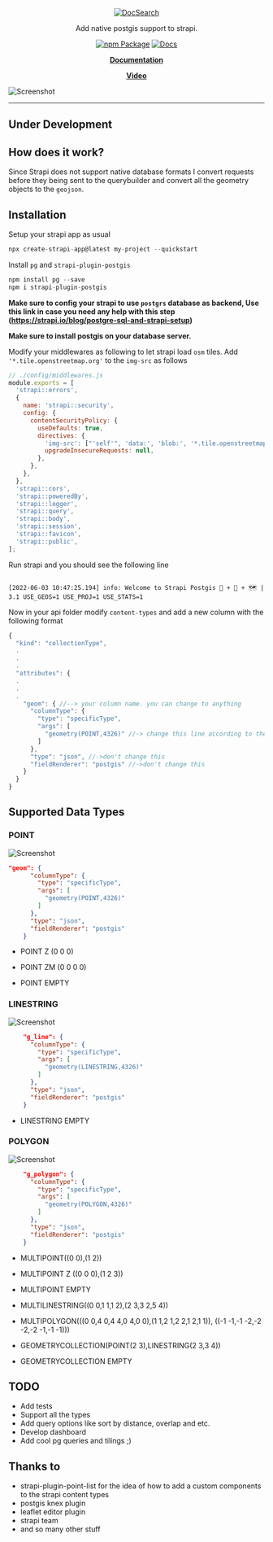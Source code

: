 
<div align="center">

[![DocSearch](https://github.com/am2222/strapi-plugin-postgis/raw/main/images/github-logo.png?raw=true)](https://am2222.github.io/strapi-plugin-postgis/)

Add native postgis support to strapi.
  
  [![npm Package](https://github.com/am2222/strapi-plugin-postgis/actions/workflows/npm-publish.yml/badge.svg)](https://github.com/am2222/strapi-plugin-postgis/actions/workflows/npm-publish.yml) [![Docs](https://github.com/am2222/strapi-plugin-postgis/actions/workflows/docs-publish-github.yml/badge.svg)](https://github.com/am2222/strapi-plugin-postgis/actions/workflows/docs-publish-github.yml)

<p align="center">
  <strong>
  <a href="https://am2222.github.io/strapi-plugin-postgis/">Documentation</a>
   
 <a href="https://youtu.be/THLGTUNbV1k">Video </a>
  </strong>
</p>
</div>

![Screenshot](https://github.com/am2222/strapi-plugin-postgis/raw/main/images/screenshot.png?raw=true)

---



## Under Development 

## How does it work?
Since Strapi does not support native database formats I convert requests before they being sent to the querybuilder and convert all the geometry objects to the `geojson`. 

## Installation

Setup your strapi app as usual

```javascript
npx create-strapi-app@latest my-project --quickstart
```

Install `pg` and `strapi-plugin-postgis` 

```javascript
npm install pg --save
npm i strapi-plugin-postgis

```

**Make sure to config your strapi to use `postgrs` database as backend, Use this link in case you need any help with this step (https://strapi.io/blog/postgre-sql-and-strapi-setup)**

**Make sure to install postgis on your database server.** 

Modify your middlewares as following to let strapi load `osm` tiles. Add `'*.tile.openstreetmap.org'` to the `img-src` as follows


```javascript
// ./config/middlewares.js
module.exports = [
  'strapi::errors',
  {
    name: 'strapi::security',
    config: {
      contentSecurityPolicy: {
        useDefaults: true,
        directives: {
          'img-src': ["'self'", 'data:', 'blob:', '*.tile.openstreetmap.org'],
          upgradeInsecureRequests: null,
        },
      },
    },
  },
  'strapi::cors',
  'strapi::poweredBy',
  'strapi::logger',
  'strapi::query',
  'strapi::body',
  'strapi::session',
  'strapi::favicon',
  'strapi::public',
];


```

Run strapi and you should see the following line

```

[2022-06-03 10:47:25.194] info: Welcome to Strapi Postgis 🚀 + 🐘 + 🗺️ | 3.1 USE_GEOS=1 USE_PROJ=1 USE_STATS=1
```




Now in your api folder modify `content-types` and add a new column with the following format

```javascript
{
  "kind": "collectionType",
  .
  .
  .
  "attributes": {
  .
  .
  .
    "geom": { //--> your column name. you can change to anything
      "columnType": {
        "type": "specificType",
        "args": [
          "geometry(POINT,4326)" //-> change this line according to the Supported Data Types section
        ]
      },
      "type": "json", //->don't change this
      "fieldRenderer": "postgis" //->don't change this
    }
  }
}

```




## Supported Data Types

### POINT

![Screenshot](https://github.com/am2222/strapi-plugin-postgis/raw/main/images/points.png?raw=true)
```json
"geom": {
      "columnType": {
        "type": "specificType",
        "args": [
          "geometry(POINT,4326)"
        ]
      },
      "type": "json",
      "fieldRenderer": "postgis"
    }

```
* POINT Z (0 0 0)

* POINT ZM (0 0 0 0)

* POINT EMPTY

### LINESTRING
![Screenshot](https://github.com/am2222/strapi-plugin-postgis/raw/main/images/linestring.png?raw=true)

```json
    "g_line": {
      "columnType": {
        "type": "specificType",
        "args": [
          "geometry(LINESTRING,4326)"
        ]
      },
      "type": "json",
      "fieldRenderer": "postgis"
    }


```

* LINESTRING EMPTY

### POLYGON

![Screenshot](https://github.com/am2222/strapi-plugin-postgis/raw/main/images/polygon.png?raw=true)

```json
    "g_polygon": {
      "columnType": {
        "type": "specificType",
        "args": [
          "geometry(POLYGON,4326)"
        ]
      },
      "type": "json",
      "fieldRenderer": "postgis"
    }

```

* MULTIPOINT((0 0),(1 2))

* MULTIPOINT Z ((0 0 0),(1 2 3))

* MULTIPOINT EMPTY

* MULTILINESTRING((0 0,1 1,1 2),(2 3,3 2,5 4))

* MULTIPOLYGON(((0 0,4 0,4 4,0 4,0 0),(1 1,2 1,2 2,1 2,1 1)), ((-1 -1,-1 -2,-2 -2,-2 -1,-1 -1)))

* GEOMETRYCOLLECTION(POINT(2 3),LINESTRING(2 3,3 4))

* GEOMETRYCOLLECTION EMPTY


## TODO
- Add tests
- Support all the types
- Add query options like sort by distance, overlap and etc.
- Develop dashboard
- Add cool pg queries and tilings ;)


## Thanks to
* strapi-plugin-point-list for the idea of how to add a custom components to the strapi content types
* postgis knex plugin
* leaflet editor plugin
* strapi team
* and so many other stuff 
